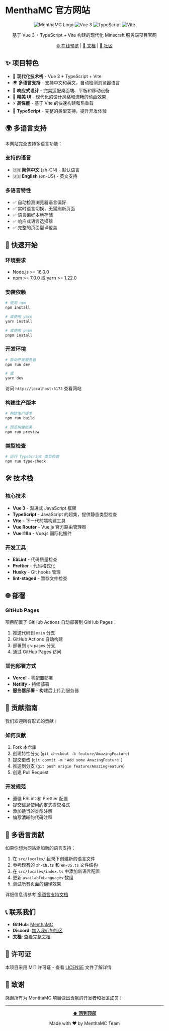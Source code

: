 # MenthaMC 官方网站

<div align="center">

![MenthaMC Logo](https://img.shields.io/badge/MenthaMC-Minecraft%20Server-brightgreen?style=for-the-badge)
![Vue 3](https://img.shields.io/badge/Vue-3.x-4FC08D?style=for-the-badge&logo=vue.js&logoColor=white)
![TypeScript](https://img.shields.io/badge/TypeScript-007ACC?style=for-the-badge&logo=typescript&logoColor=white)
![Vite](https://img.shields.io/badge/Vite-646CFF?style=for-the-badge&logo=vite&logoColor=white)

基于 Vue 3 + TypeScript + Vite 构建的现代化 Minecraft 服务端项目官网

[🌐 在线预览](https://menthamc.github.io) | [📖 文档](https://menthamc.github.io/docs/) | [💬 社区](https://discord.gg/menthamc)

</div>

## ✨ 项目特色

- 🚀 **现代化技术栈** - Vue 3 + TypeScript + Vite
- 🌍 **多语言支持** - 支持中文和英文，自动检测浏览器语言
- 📱 **响应式设计** - 完美适配桌面端、平板和移动设备
- 🎨 **精美 UI** - 现代化的设计风格和流畅的动画效果
- ⚡ **高性能** - 基于 Vite 的快速构建和热重载
- 🔧 **TypeScript** - 完整的类型支持，提升开发体验

## 🌍 多语言支持

本网站完全支持多语言功能：

### 支持的语言

- 🇨🇳 **简体中文** (zh-CN) - 默认语言
- 🇺🇸 **English** (en-US) - 英文支持

### 多语言特性

- ✅ 自动检测浏览器语言偏好
- ✅ 实时语言切换，无需刷新页面
- ✅ 语言偏好本地存储
- ✅ 响应式语言选择器
- ✅ 完整的页面翻译覆盖

## 🚀 快速开始

### 环境要求

- Node.js >= 16.0.0
- npm >= 7.0.0 或 yarn >= 1.22.0

### 安装依赖

```bash
# 使用 npm
npm install

# 或使用 yarn
yarn install

# 或使用 pnpm
pnpm install
```

### 开发环境

```bash
# 启动开发服务器
npm run dev

# 或
yarn dev
```

访问 `http://localhost:5173` 查看网站

### 构建生产版本

```bash
# 构建生产版本
npm run build

# 预览构建结果
npm run preview
```

### 类型检查

```bash
# 运行 TypeScript 类型检查
npm run type-check
```

## 🛠️ 技术栈

### 核心技术

- **Vue 3** - 渐进式 JavaScript 框架
- **TypeScript** - JavaScript 的超集，提供静态类型检查
- **Vite** - 下一代前端构建工具
- **Vue Router** - Vue.js 官方路由管理器
- **Vue I18n** - Vue.js 国际化插件

### 开发工具

- **ESLint** - 代码质量检查
- **Prettier** - 代码格式化
- **Husky** - Git hooks 管理
- **lint-staged** - 暂存文件检查

## 🌐 部署

### GitHub Pages

项目配置了 GitHub Actions 自动部署到 GitHub Pages：

1. 推送代码到 `main` 分支
2. GitHub Actions 自动构建
3. 部署到 `gh-pages` 分支
4. 通过 GitHub Pages 访问

### 其他部署方式

- **Vercel** - 零配置部署
- **Netlify** - 持续部署
- **服务器部署** - 构建后上传到服务器

## 🤝 贡献指南

我们欢迎所有形式的贡献！

### 如何贡献

1. Fork 本仓库
2. 创建特性分支 (`git checkout -b feature/AmazingFeature`)
3. 提交更改 (`git commit -m 'Add some AmazingFeature'`)
4. 推送到分支 (`git push origin feature/AmazingFeature`)
5. 创建 Pull Request

### 开发规范

- 遵循 ESLint 和 Prettier 配置
- 提交信息使用约定式提交格式
- 添加适当的类型注解
- 编写清晰的代码注释

## 📝 多语言贡献

如果你想为网站添加新的语言支持：

1. 在 `src/locales/` 目录下创建新的语言文件
2. 参考现有的 `zh-CN.ts` 和 `en-US.ts` 文件结构
3. 在 `src/locales/index.ts` 中添加新语言配置
4. 更新 `availableLanguages` 数组
5. 测试所有页面的翻译效果

详细信息请参考 [多语言支持文档](./MULTILINGUAL_SUPPORT.md)

## 📞 联系我们

- **GitHub**: [MenthaMC](https://github.com/MenthaMC)
- **Discord**: [加入我们的社区](https://discord.gg/menthamc)
- **文档**: [查看完整文档](https://menthamc.github.io/docs/)

## 📄 许可证

本项目采用 MIT 许可证 - 查看 [LICENSE](LICENSE) 文件了解详情

## 🙏 致谢

感谢所有为 MenthaMC 项目做出贡献的开发者和社区成员！

---

<div align="center">

**[⬆ 回到顶部](#menthamc-官方网站)**

Made with ❤️ by MenthaMC Team

</div>
